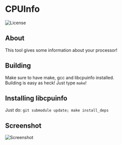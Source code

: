 # CPUInfo

![License](https://img.shields.io/github/license/Nexus-C/CPUInfo?style=for-the-badge&kill_cache=1)

## About

This tool gives some information about your processor!<br>

## Building

Make sure to have make, gcc and libcpuinfo installed.<br> Building is easy as heck! Just
type `make`!

## Installing libcpuinfo
Just do: ``git submodule update; make install_deps``

## Screenshot

![Screenshot](https://media.discordapp.net/attachments/922953797423202394/989210931114414120/unknown.png?width=351&height=464)

